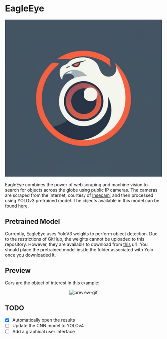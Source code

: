 # EagleEye

<p align="center">
  <img alt="logo" src="examples/logo.jpeg" width=640 />
</p>

EagleEye combines the power of web scraping and machine vision to search for objects across the globe using public IP cameras. The cameras are scraped from the internet, courtesy of [Insecam](http://insecam.org), and then processed using YOLOv3 pretrained model. The objects available in this model can be found [here](https://github.com/pjreddie/darknet/blob/master/data/coco.names).

## Pretrained Model
Currently, EagleEye uses YoloV3 weights to perform object detection. Due to the restrictions of GitHub, the weights cannot be uploaded to this repository. However, they are available to download from [this](https://pjreddie.com/media/files/yolov3.weights) url. You should place the pretrained model inside the folder associated with Yolo once you downloaded it.

## Preview
Cars are the object of interest in this example:
<p align="center">
  <img alt="preview-gif" src="examples/preview.gif" />
</p>

## TODO
- [X] Automatically open the results
- [ ] Update the CNN model to YOLOv4
- [ ] Add a graphical user interface
